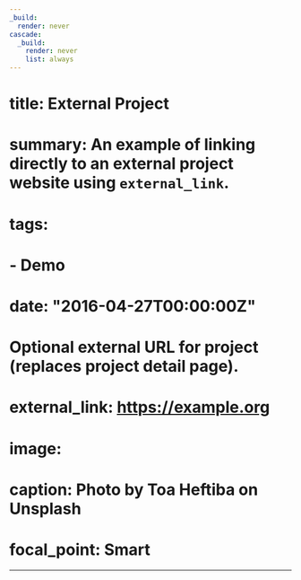 ```yaml
---
_build:
  render: never
cascade:
  _build:
    render: never
    list: always
---
```

    
# title: External Project
# summary: An example of linking directly to an external project website using `external_link`.
# tags:
  # - Demo
# date: "2016-04-27T00:00:00Z"

# Optional external URL for project (replaces project detail page).
# external_link: https://example.org

# image:
# caption: Photo by Toa Heftiba on Unsplash
# focal_point: Smart
---
